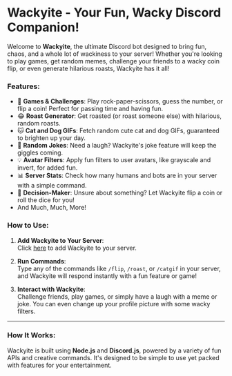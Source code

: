 # Wackyite - Your Fun, Wacky Discord Companion!

Welcome to **Wackyite**, the ultimate Discord bot designed to bring fun, chaos, and a whole lot of wackiness to your server! Whether you're looking to play games, get random memes, challenge your friends to a wacky coin flip, or even generate hilarious roasts, Wackyite has it all!

### Features:
- 🎲 **Games & Challenges**: Play rock-paper-scissors, guess the number, or flip a coin! Perfect for passing time and having fun.
- 😂 **Roast Generator**: Get roasted (or roast someone else) with hilarious, random roasts.
- 🐱 **Cat and Dog GIFs**: Fetch random cute cat and dog GIFs, guaranteed to brighten up your day.
- 🎉 **Random Jokes**: Need a laugh? Wackyite's joke feature will keep the giggles coming.
- 💡 **Avatar Filters**: Apply fun filters to user avatars, like grayscale and invert, for added fun.
- 📊 **Server Stats**: Check how many humans and bots are in your server with a simple command.
- 🔮 **Decision-Maker**: Unsure about something? Let Wackyite flip a coin or roll the dice for you!
- And Much, Much, More!

### How to Use:
1. **Add Wackyite to Your Server**:  
   Click [here](https://discord.com/oauth2/authorize?client_id=1321797169077817356&permissions=8&integration_type=0&scope=bot+applications.commands) to add Wackyite to your server.
   
2. **Run Commands**:  
   Type any of the commands like `/flip`, `/roast`, or `/catgif` in your server, and Wackyite will respond instantly with a fun feature or game!

4. **Interact with Wackyite**:  
   Challenge friends, play games, or simply have a laugh with a meme or joke. You can even change up your profile picture with some wacky filters.

---

### How It Works:
Wackyite is built using **Node.js** and **Discord.js**, powered by a variety of fun APIs and creative commands. It's designed to be simple to use yet packed with features for your entertainment.
